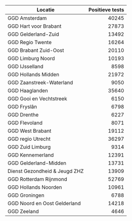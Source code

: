 | Locatie | Positieve tests |
|---------|----------------:|
| GGD Amsterdam                            | 40245 |
| GGD Hart voor Brabant                    | 27873 |
| GGD Gelderland-Zuid                      | 13492 |
| GGD Regio Twente                         | 16264 |
| GGD Brabant Zuid-Oost                    | 20110 |
| GGD Limburg Noord                        | 10193 |
| GGD IJsselland                           |  8598 |
| GGD Hollands Midden                      | 21972 |
| GGD Zaanstreek-Waterland                 |  9050 |
| GGD Haaglanden                           | 35640 |
| GGD Gooi en Vechtstreek                  |  6150 |
| GGD Fryslân                              |  6798 |
| GGD Drenthe                              |  6227 |
| GGD Flevoland                            |  8071 |
| GGD West Brabant                         | 19112 |
| GGD regio Utrecht                        | 36297 |
| GGD Zuid Limburg                         |  9314 |
| GGD Kennemerland                         | 12391 |
| GGD Gelderland-Midden                    | 13731 |
| Dienst Gezondheid & Jeugd ZHZ            | 13909 |
| GGD Rotterdam Rijnmond                   | 52769 |
| GGD Hollands Noorden                     | 10961 |
| GGD Groningen                            |  6788 |
| GGD Noord en Oost Gelderland             | 14218 |
| GGD Zeeland                              |  4646 |
